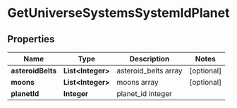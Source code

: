 
# GetUniverseSystemsSystemIdPlanet

## Properties
Name | Type | Description | Notes
------------ | ------------- | ------------- | -------------
**asteroidBelts** | **List&lt;Integer&gt;** | asteroid_belts array |  [optional]
**moons** | **List&lt;Integer&gt;** | moons array |  [optional]
**planetId** | **Integer** | planet_id integer | 



